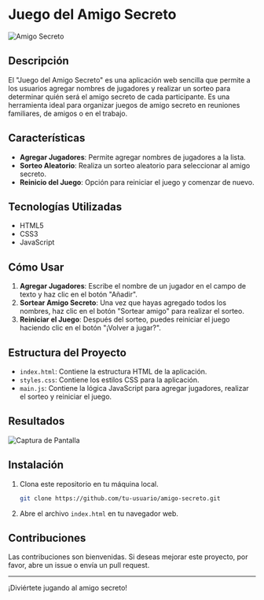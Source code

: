 # Juego del Amigo Secreto

![Amigo Secreto](https://i.imgur.com/gcA0k45.png)

## Descripción

El "Juego del Amigo Secreto" es una aplicación web sencilla que permite a los usuarios agregar nombres de jugadores y realizar un sorteo para determinar quién será el amigo secreto de cada participante. Es una herramienta ideal para organizar juegos de amigo secreto en reuniones familiares, de amigos o en el trabajo.

## Características

- **Agregar Jugadores**: Permite agregar nombres de jugadores a la lista.
- **Sorteo Aleatorio**: Realiza un sorteo aleatorio para seleccionar al amigo secreto.
- **Reinicio del Juego**: Opción para reiniciar el juego y comenzar de nuevo.

## Tecnologías Utilizadas

- HTML5
- CSS3
- JavaScript

## Cómo Usar

1. **Agregar Jugadores**: Escribe el nombre de un jugador en el campo de texto y haz clic en el botón "Añadir".
2. **Sortear Amigo Secreto**: Una vez que hayas agregado todos los nombres, haz clic en el botón "Sortear amigo" para realizar el sorteo.
3. **Reiniciar el Juego**: Después del sorteo, puedes reiniciar el juego haciendo clic en el botón "¡Volver a jugar?".

## Estructura del Proyecto

- `index.html`: Contiene la estructura HTML de la aplicación.
- `styles.css`: Contiene los estilos CSS para la aplicación.
- `main.js`: Contiene la lógica JavaScript para agregar jugadores, realizar el sorteo y reiniciar el juego.

## Resultados

![Captura de Pantalla](https://i.imgur.com/f3YsM00.png)

## Instalación

1. Clona este repositorio en tu máquina local.
   ```bash
   git clone https://github.com/tu-usuario/amigo-secreto.git
   ```
2. Abre el archivo `index.html` en tu navegador web.

## Contribuciones

Las contribuciones son bienvenidas. Si deseas mejorar este proyecto, por favor, abre un issue o envía un pull request.

---

¡Diviértete jugando al amigo secreto!
